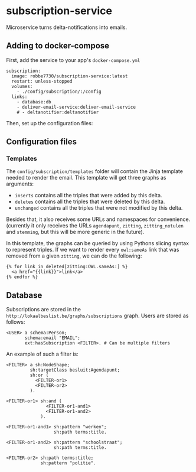 # subscription-service

Microservice turns delta-notifications into emails.

## Adding to docker-compose

First, add the service to your app's `docker-compose.yml`

```
subscription:
  image: robbe7730/subscription-service:latest
  restart: unless-stopped
  volumes:
    - ./config/subscription/:/config
  links:
    - database:db
    - deliver-email-service:deliver-email-service
    # - deltanotifier:deltanotifier
```

Then, set up the configuration files:

## Configuration files

### Templates

The `config/subscription/templates` folder will contain the Jinja template
needed to render the email. This template will get three graphs as arguments:

- `inserts` contains all the triples that were added by this delta.
- `deletes` contains all the triples that were deleted by this delta.
- `unchanged` contains all the triples that were not modified by this delta.

Besides that, it also receives some URLs and namespaces for convenience.
(currently it only receives the URLs `agendapunt`, `zitting`, `zitting_notulen`
and `stemming`, but this will be more generic in the future).

In this template, the graphs can be queried by using Pythons slicing syntax to
represent triples. If we want to render every `owl:sameAs` link that was removed
from a given `zitting`, we can do the following:

```jinja2
{% for link in deleted[zitting:OWL.sameAs:] %}
  <a href="{{link}}">link</a>
{% endfor %}
```

## Database

Subscriptions are stored in the `http://lokaalbeslist.be/graphs/subscriptions`
graph. Users are stored as follows:

```ttl
<USER> a schema:Person;
       schema:email "EMAIL";
       ext:hasSubscription <FILTER>. # Can be multiple filters
```

An example of such a filter is:

```ttl
<FILTER> a sh:NodeShape;
         sh:targetClass besluit:Agendapunt;
         sh:or (
           <FILTER-or1>
           <FILTER-or2>
         ).

<FILTER-or1> sh:and (
               <FILTER-or1-and1>
               <FILTER-or1-and2>
             ).

<FILTER-or1-and1> sh:pattern "werken";
                  sh:path terms:title.

<FILTER-or1-and2> sh:pattern "schoolstraat";
                  sh:path terms:title.

<FILTER-or2> sh:path terms:title;
             sh:pattern "politie".
```
